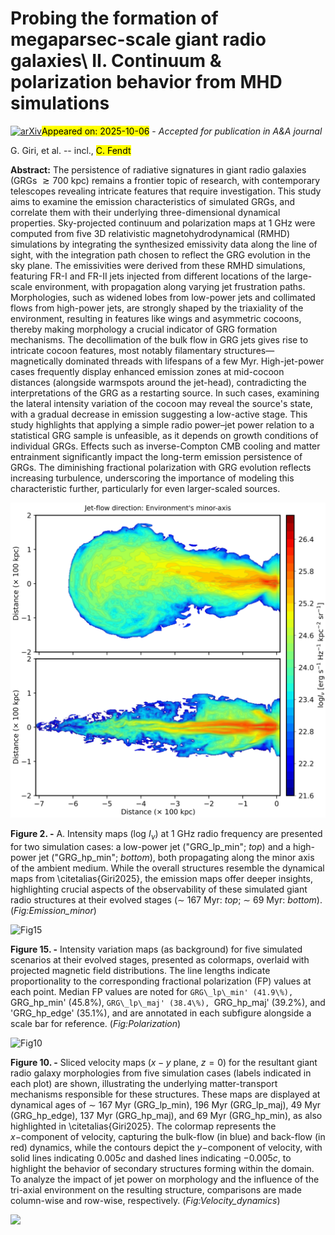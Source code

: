 <div class="macros" style="visibility:hidden;">
$\newcommand{\ensuremath}{}$
$\newcommand{\xspace}{}$
$\newcommand{\object}[1]{\texttt{#1}}$
$\newcommand{\farcs}{{.}''}$
$\newcommand{\farcm}{{.}'}$
$\newcommand{\arcsec}{''}$
$\newcommand{\arcmin}{'}$
$\newcommand{\ion}[2]{#1#2}$
$\newcommand{\textsc}[1]{\textrm{#1}}$
$\newcommand{\hl}[1]{\textrm{#1}}$
$\newcommand{\footnote}[1]{}$
$\newcommand{\cf}{\color{magenta}}$
$\newcommand{\fpath}{figures/}$
$\newcommand{\labelenumi}{\Roman{enumi}.}$</div>



<div id="title">

# Probing the formation of megaparsec-scale giant radio galaxies\ II. Continuum \& polarization behavior from MHD simulations

</div>
<div id="comments">

[![arXiv](https://img.shields.io/badge/arXiv-2510.03037-b31b1b.svg)](https://arxiv.org/abs/2510.03037)<mark>Appeared on: 2025-10-06</mark> -  _Accepted for publication in A&A journal_

</div>
<div id="authors">

G. Giri, et al. -- incl., <mark>C. Fendt</mark>

</div>
<div id="abstract">

**Abstract:** The persistence of radiative signatures in giant radio galaxies (GRGs $\gtrsim 700$ kpc) remains a frontier topic of research, with contemporary telescopes revealing intricate features that require investigation. This study aims to examine the emission characteristics of simulated GRGs, and correlate them with their underlying three-dimensional dynamical properties. Sky-projected continuum and polarization maps at 1 GHz were computed from five 3D relativistic magnetohydrodynamical (RMHD) simulations by integrating the synthesized emissivity data along the line of sight, with the integration path chosen to reflect the GRG evolution in the sky plane. The emissivities were derived from these RMHD simulations, featuring FR-I and FR-II jets injected from different locations of the large-scale environment, with propagation along varying jet frustration paths. Morphologies, such as widened lobes from low-power jets and collimated flows from high-power jets, are strongly shaped by the triaxiality of the environment, resulting in features like wings and asymmetric cocoons, thereby making morphology a crucial indicator of GRG formation mechanisms. The decollimation of the bulk flow in GRG jets gives rise to intricate cocoon features, most notably filamentary structures—magnetically dominated threads with lifespans of a few Myr. High-jet-power cases frequently display enhanced emission zones at mid-cocoon distances (alongside warmspots around the jet-head), contradicting the interpretations of the GRG as a restarting source. In such cases, examining the lateral intensity variation of the cocoon may reveal the source's state, with a gradual decrease in emission suggesting a low-active stage. This study highlights that applying a simple radio power–jet power relation to a statistical GRG sample is unfeasible, as it depends on growth conditions of individual GRGs. Effects such as inverse-Compton CMB cooling and matter entrainment significantly impact the long-term emission persistence of GRGs. The diminishing fractional polarization with GRG evolution reflects increasing turbulence, underscoring the importance of modeling this characteristic further, particularly for even larger-scaled sources.

</div>

<div id="div_fig1">

<img src="tmp_2510.03037/./GRG-II_Fig4A.png" alt="Fig2" width="100%"/>

**Figure 2. -** A. Intensity maps (log $I_{\nu}$) at 1 GHz radio frequency are presented for two simulation cases: a low-power jet ("GRG\_lp\_min"; _top_) and a high-power jet ("GRG\_hp\_min"; _bottom_), both propagating along the minor axis of the ambient medium. While the overall structures resemble the dynamical maps from \citetalias{Giri2025}, the emission maps offer deeper insights, highlighting crucial aspects of the observability of these simulated giant radio structures at their evolved stages ($\sim$ 167 Myr: _top_; $\sim$ 69 Myr: _bottom_). (*Fig:Emission_minor*)

</div>
<div id="div_fig2">

<img src="tmp_2510.03037/./GRG-II_Fig12.png" alt="Fig15" width="100%"/>

**Figure 15. -** Intensity variation maps (as background) for five simulated scenarios at their evolved stages, presented as colormaps, overlaid with projected magnetic field distributions. The line lengths indicate proportionality to the corresponding fractional polarization (FP) values at each point. Median FP values are noted for `GRG\_lp\_min' (41.9\%), `GRG\_hp\_min' (45.8\%), `GRG\_lp\_maj' (38.4\%), `GRG\_hp\_maj' (39.2\%), and 'GRG\_hp\_edge' (35.1\%), and are annotated in each subfigure alongside a scale bar for reference. (*Fig:Polarization*)

</div>
<div id="div_fig3">

<img src="tmp_2510.03037/./GRG-II_Fig2.png" alt="Fig10" width="100%"/>

**Figure 10. -** Sliced velocity maps ($x-y$ plane, $z=0$) for the resultant giant radio galaxy morphologies from five simulation cases (labels indicated in each plot) are shown, illustrating the underlying matter-transport mechanisms responsible for these structures. These maps are displayed at dynamical ages of $\sim$ 167 Myr (GRG\_lp\_min), 196 Myr (GRG\_lp\_maj), 49 Myr (GRG\_hp\_edge), 137 Myr (GRG\_hp\_maj), and 69 Myr (GRG\_hp\_min), as also highlighted in \citetalias{Giri2025}. The colormap represents the $x-$component of velocity, capturing the bulk-flow (in blue) and back-flow (in red) dynamics, while the contours depict the $y-$component of velocity, with solid lines indicating $0.005c$ and dashed lines indicating $-0.005c$, to highlight the behavior of secondary structures forming within the domain. To analyze the impact of jet power on morphology and the influence of the tri-axial environment on the resulting structure, comparisons are made column-wise and row-wise, respectively. (*Fig:Velocity_dynamics*)

</div><div id="qrcode"><img src=https://api.qrserver.com/v1/create-qr-code/?size=100x100&data="https://arxiv.org/abs/2510.03037"></div>